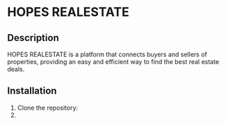 # HOPES REALESTATE

## Description
HOPES REALESTATE is a platform that connects buyers and sellers of properties, providing an easy and efficient way to find the best real estate deals.

## Installation
1. Clone the repository:
2.
